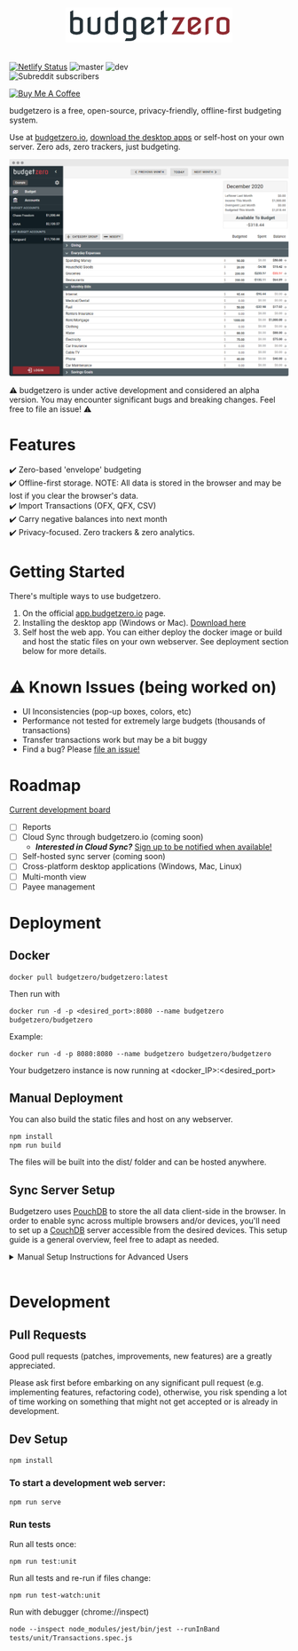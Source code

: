 # <a href="https://app.budgetzero.io"><p align="center"><img src="public/logo.png" width="300"></p>

[![Netlify Status](https://api.netlify.com/api/v1/badges/1eb6d21e-b83a-42ca-9b46-82a0b37889f6/deploy-status)](https://app.netlify.com/sites/budgetzero/deploys)
![master](https://github.com/BudgetZero/BudgetZero/workflows/master/badge.svg)
![dev](https://github.com/BudgetZero/BudgetZero/workflows/dev/badge.svg)  
![Subreddit subscribers](https://img.shields.io/reddit/subreddit-subscribers/budgetzero?style=for-the-badge)

<a href="https://www.buymeacoffee.com/budgetzero" target="_blank"><img src="https://cdn.buymeacoffee.com/buttons/default-orange.png" alt="Buy Me A Coffee" height="41" width="174"></a>

budgetzero is a free, open-source, privacy-friendly, offline-first budgeting system.

Use at [budgetzero.io](https://app.budgetzero.io), [download the desktop apps](https://github.com/budgetzero/budgetzero/releases/latest) or self-host on your own server. Zero ads, zero trackers, just budgeting.

![](public/screenshot2__nopadding.png)

:warning: budgetzero is under active development and considered an alpha version. You may encounter significant bugs and breaking changes. Feel free to file an issue! :warning:

# Features

:heavy_check_mark: Zero-based 'envelope' budgeting  
:heavy_check_mark: Offline-first storage. NOTE: All data is stored in the browser and may be lost if you clear the browser's data.  
:heavy_check_mark: Import Transactions (OFX, QFX, CSV)  
:heavy_check_mark: Carry negative balances into next month  
:heavy_check_mark: Privacy-focused. Zero trackers & zero analytics.

# Getting Started

There's multiple ways to use budgetzero.

1. On the official [app.budgetzero.io](https://app.budgetzero.io) page.
2. Installing the desktop app (Windows or Mac). [Download here](https://github.com/budgetzero/budgetzero/releases/latest)
3. Self host the web app. You can either deploy the docker image or build and host the static files on your own webserver. See deployment section below for more details.

# :warning: Known Issues (being worked on)

- UI Inconsistencies (pop-up boxes, colors, etc)
- Performance not tested for extremely large budgets (thousands of transactions)
- Transfer transactions work but may be a bit buggy
- Find a bug? Please [file an issue!](../../issues)

# Roadmap

[Current development board](https://github.com/budgetzero/budgetzero/projects/1)

- [ ] Reports
- [ ] Cloud Sync through budgetzero.io (coming soon)
  - **_Interested in Cloud Sync?_** [Sign up to be notified when available!](https://app.budgetzero.io/login)
- [ ] Self-hosted sync server (coming soon)
- [ ] Cross-platform desktop applications (Windows, Mac, Linux)
- [ ] Multi-month view
- [ ] Payee management

# Deployment

## Docker

```
docker pull budgetzero/budgetzero:latest
```

Then run with

```
docker run -d -p <desired_port>:8080 --name budgetzero budgetzero/budgetzero
```

Example:

```
docker run -d -p 8080:8080 --name budgetzero budgetzero/budgetzero
```

Your budgetzero instance is now running at <docker_IP>:<desired_port>

## Manual Deployment

You can also build the static files and host on any webserver.

```
npm install
npm run build
```

The files will be built into the dist/ folder and can be hosted anywhere.

## Sync Server Setup

Budgetzero uses [PouchDB](https://pouchdb.com/) to store the all data client-side in the browser. In order to enable sync across multiple browsers and/or devices, you'll need to set up a [CouchDB](https://couchdb.apache.org/) server accessible from the desired devices. This setup guide is a general overview, feel free to adapt as needed.

<details>
  <summary markdown="span">Manual Setup Instructions for Advanced Users</summary>  
  </br>

1. Install CouchDB on a server: [Manually](https://docs.couchdb.org/en/stable/install/index.html) or with the [official docker couchdb](https://github.com/apache/couchdb-docker) image.  
   If you're using docker, start CouchDB using the provided instructions.  
   Example:

   ```
   docker run -d --name budgetzero-couchdb-sync -e COUCHDB_USER=admin -e COUCHDB_PASSWORD=password couchdb:latest
   ```

   Replace <code>admin</code> and <code>password</code> with desired user/password.

2. Navigate to http://[docker_host_IP]:5984/_utils, which opens the Fauxton web interface for CouchDB administration.

3. Go to 'Configuration' and enable CORS for all domains.
4. Create a database with whatever name you desire.
5. In BudgetZero, go to Settings and set the couchdb URL to start syncing. This will need to be set up for each client/browser/computer/etc.  
   Examples:  
   `http://localhost:5984/mybudget`  
   `http://username:password@192.168.1.10:5984/mybudget`

![](public/sync.png)

</details>  
</br>

# Development

## Pull Requests

Good pull requests (patches, improvements, new features) are a greatly appreciated.

Please ask first before embarking on any significant pull request (e.g. implementing features, refactoring code), otherwise, you risk spending a lot of time working on something that might not get accepted or is already in development.

## Dev Setup

```
npm install
```

### To start a development web server:

```
npm run serve
```

### Run tests

Run all tests once:

```
npm run test:unit
```

Run all tests and re-run if files change:

```
npm run test-watch:unit
```

Run with debugger (chrome://inspect)

```
node --inspect node_modules/jest/bin/jest --runInBand tests/unit/Transactions.spec.js
```
